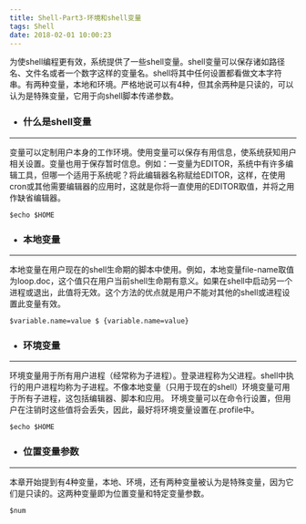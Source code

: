 ```yaml
---
title: Shell-Part3-环境和shell变量
tags: Shell
date: 2018-02-01 10:00:23
---
```

为使shell编程更有效，系统提供了一些shell变量。shell变量可以保存诸如路径名、文件名或者一个数字这样的变量名。shell将其中任何设置都看做文本字符串。有两种变量，本地和环境。严格地说可以有4种，但其余两种是只读的，可以认为是特殊变量，它用于向shell脚本传递参数。
- ### 什么是shell变量

---
变量可以定制用户本身的工作环境。使用变量可以保存有用信息，使系统获知用户相关设置。变量也用于保存暂时信息。例如：一变量为EDITOR，系统中有许多编辑工具，但哪一个适用于系统呢？将此编辑器名称赋给EDITOR，这样，在使用cron或其他需要编辑器的应用时，这就是你将一直使用的EDITOR取值，并将之用作缺省编辑器。
~~~
$echo $HOME
~~~
- ### 本地变量

---
本地变量在用户现在的shell生命期的脚本中使用。例如，本地变量file-name取值为loop.doc，这个值只在用户当前shell生命期有意义。如果在shell中启动另一个进程或退出，此值将无效。这个方法的优点就是用户不能对其他的shell或进程设置此变量有效。
~~~
$variable.name=value $ {variable.name=value}
~~~
- ### 环境变量

---
环境变量用于所有用户进程（经常称为子进程）。登录进程称为父进程。shell中执行的用户进程均称为子进程。不像本地变量（只用于现在的shell）环境变量可用于所有子进程，这包括编辑器、脚本和应用。
环境变量可以在命令行设置，但用户在注销时这些值将会丢失，因此，最好将环境变量设置在.profile中。
~~~
$echo $HOME
~~~
- ### 位置变量参数

---
本章开始提到有4种变量，本地、环境，还有两种变量被认为是特殊变量，因为它们是只读的。这两种变量即为位置变量和特定变量参数。
~~~
$num
~~~


